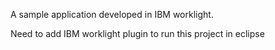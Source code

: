 A sample application developed in IBM worklight.

Need to add IBM worklight plugin to run this project in eclipse